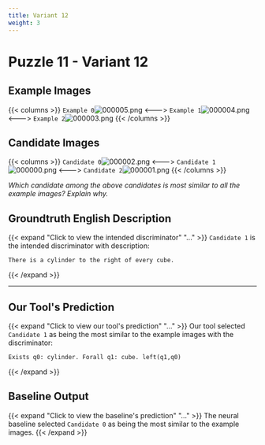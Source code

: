 ```yaml
---
title: Variant 12
weight: 3
---
```


# Puzzle 11 - Variant 12

## Example Images
{{< columns >}}
`Example 0`![000005.png](/clevr-variants/alternation/fovariant-12/render/images/CLEVR_val_000005.png)
<--->
`Example 1`![000004.png](/clevr-variants/alternation/fovariant-12/render/images/CLEVR_val_000004.png)
<--->
`Example 2`![000003.png](/clevr-variants/alternation/fovariant-12/render/images/CLEVR_val_000003.png)
{{< /columns >}}

## Candidate Images
{{< columns >}}
`Candidate 0`![000002.png](/clevr-variants/alternation/fovariant-12/render/images/CLEVR_val_000002.png)
<--->
`Candidate 1`![000000.png](/clevr-variants/alternation/fovariant-12/render/images/CLEVR_val_000000.png)
<--->
`Candidate 2`![000001.png](/clevr-variants/alternation/fovariant-12/render/images/CLEVR_val_000001.png)
{{< /columns >}}

*Which candidate among the above candidates is most similar to all the example images? Explain why.*

## Groundtruth English Description

{{< expand "Click to view the intended discriminator" "..." >}}
`Candidate 1` is the intended discriminator with description:
```plaintext 
There is a cylinder to the right of every cube.
```
{{< /expand >}}

---



## Our Tool's Prediction

{{< expand "Click to view our tool's prediction" "..." >}}
Our tool selected `Candidate 1` as being the most similar to the example images with the discriminator:
```plaintext
Exists q0: cylinder. Forall q1: cube. left(q1,q0)
```
{{< /expand >}}



## Baseline Output

{{< expand "Click to view the baseline's prediction" "..." >}}
The neural baseline selected `Candidate 0` as being the most similar to the example images.
{{< /expand >}}

